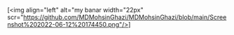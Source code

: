 [<img align="left" alt="my banar width="22px" scr="https://github.com/MDMohsinGhazi/MDMohsinGhazi/blob/main/Screenshot%202022-06-12%20174450.png"/>]
